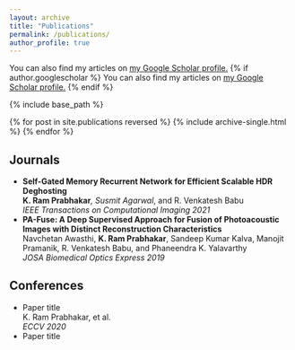 ```yaml
---
layout: archive
title: "Publications"
permalink: /publications/
author_profile: true
---
```

You can also find my articles on <u><a href="https://scholar.google.com/citations?user=gBhmvr8AAAAJ&hl=en">my Google Scholar profile</a>.</u>
{% if author.googlescholar %}
  You can also find my articles on <u><a href="{{author.googlescholar}}">my Google Scholar profile</a>.</u>
{% endif %}

{% include base_path %}

{% for post in site.publications reversed %}
  {% include archive-single.html %}
{% endfor %}

## Journals
* **Self-Gated Memory Recurrent Network for Efficient Scalable HDR Deghosting**  
__K. Ram Prabhakar__*, Susmit Agarwal*, and R. Venkatesh Babu  
_IEEE Transactions on Computational Imaging 2021_
* **PA-Fuse: A Deep Supervised Approach for Fusion of Photoacoustic Images with Distinct Reconstruction Characteristics**  
Navchetan Awasthi, __K. Ram Prabhakar__, Sandeep Kumar Kalva, Manojit Pramanik, R. Venkatesh Babu, and Phaneendra K. Yalavarthy  
_JOSA Biomedical Optics Express 2019_

## Conferences
* Paper title  
K. Ram Prabhakar, et al.  
_ECCV 2020_
* Paper title
